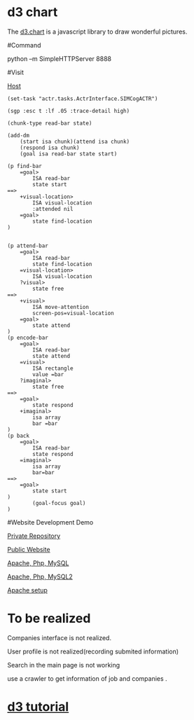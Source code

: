 
# d3 chart

The [d3.chart](http://misoproject.com/d3-chart/) is a javascript library to draw wonderful pictures.

#Command

python –m SimpleHTTPServer 8888

#Visit

[Host](http://127.0.0.1:8888/SIMCogClient/Static%20mMATB/simplechart.html)


```
(set-task "actr.tasks.ActrInterface.SIMCogACTR") 

(sgp :esc t :lf .05 :trace-detail high)

(chunk-type read-bar state)

(add-dm
    (start isa chunk)(attend isa chunk)
    (respond isa chunk)
    (goal isa read-bar state start)
    
(p find-bar
    =goal> 
        ISA read-bar
        state start
==>
    +visual-location>
        ISA visual-location
        :attended nil
    =goal>
        state find-location
)
        
        
(p attend-bar
    =goal>
        ISA read-bar
        state find-location
    =visual-location>
        ISA visual-location
    ?visual>
        state free
==>
    +visual>
        ISA move-attention
        screen-pos=visual-location
    =goal>
        state attend
)
(p encode-bar
    =goal>
        ISA read-bar
        state attend
    =visual>
        ISA rectangle
        value =bar
    ?imaginal>
        state free
==>
    =goal>
        state respond
    +imaginal>
        isa array
        bar =bar
)
(p back
    =goal>
        ISA read-bar
        state respond
    =imaginal>
        isa array
        bar=bar
==>
    =goal>
        state start
)
        (goal-focus goal)
)

```




#Website Development Demo

[Private Repository](https://github.com/CallMeK/New_WebSite)

[Public Website](http://offerladder.com)

[Apache, Php, MySQL](http://www.cnblogs.com/cndavidwang/p/3306688.html)

[Apache, Php, MySQL2](http://tieba.baidu.com/p/2747109517)

[Apache setup](https://kevincodeidea.wordpress.com/)


# To be realized

Companies interface is not realized.

User profile is not realized(recording submited information)

Search in the main page is not working

use a crawler to get information of job and companies .

# [d3 tutorial](http://chimera.labs.oreilly.com/books/1230000000345/index.html)
